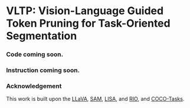 # VLTP: Vision-Language Guided Token Pruning for Task-Oriented Segmentation

### Code coming soon.

### Instruction coming soon.

### Acknowledgement
This work is built upon the [LLaVA](https://github.com/haotian-liu/LLaVA), [SAM](https://github.com/facebookresearch/segment-anything), [LISA](https://github.com/dvlab-research/LISA), and [RIO](https://github.com/qumengxue/RIO), and [COCO-Tasks](https://github.com/coco-tasks/dataset).
